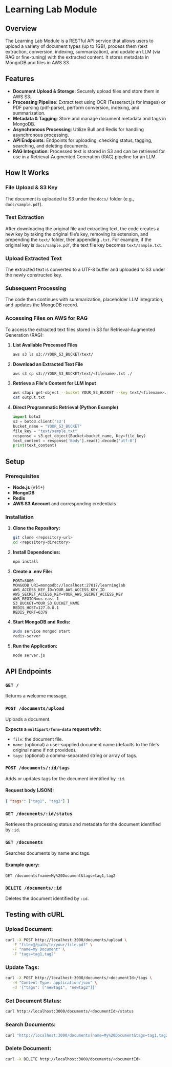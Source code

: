 # Learning Lab Module 

## Overview

The Learning Lab Module is a RESTful API service that allows users to upload a variety of document types (up to 1GB), process them (text extraction, conversion, indexing, summarization), and update an LLM (via RAG or fine-tuning) with the extracted content. It stores metadata in MongoDB and files in AWS S3.

## Features

- **Document Upload & Storage**: Securely upload files and store them in AWS S3.
- **Processing Pipeline**: Extract text using OCR (Tesseract.js for images) or PDF parsing (pdf-parse), perform conversion, indexing, and summarization.
- **Metadata & Tagging**: Store and manage document metadata and tags in MongoDB.
- **Asynchronous Processing**: Utilize Bull and Redis for handling asynchronous processing.
- **API Endpoints**: Endpoints for uploading, checking status, tagging, searching, and deleting documents.
- **RAG Integration**: Processed text is stored in S3 and can be retrieved for use in a Retrieval-Augmented Generation (RAG) pipeline for an LLM.

## How It Works

### File Upload & S3 Key
The document is uploaded to S3 under the `docs/` folder (e.g., `docs/sample.pdf`).

### Text Extraction
After downloading the original file and extracting text, the code creates a new key by taking the original file’s key, removing its extension, and prepending the `text/` folder, then appending `.txt`. For example, if the original key is `docs/sample.pdf`, the text file key becomes `text/sample.txt`.

### Upload Extracted Text
The extracted text is converted to a UTF‑8 buffer and uploaded to S3 under the newly constructed key.

### Subsequent Processing
The code then continues with summarization, placeholder LLM integration, and updates the MongoDB record.

### Accessing Files on AWS for RAG

To access the extracted text files stored in S3 for Retrieval-Augmented Generation (RAG):

1. **List Available Processed Files**
   ```sh
   aws s3 ls s3://YOUR_S3_BUCKET/text/
   ```
   
2. **Download an Extracted Text File**
   ```sh
   aws s3 cp s3://YOUR_S3_BUCKET/text/<filename>.txt ./
   ```
   
3. **Retrieve a File's Content for LLM Input**
   ```sh
   aws s3api get-object --bucket YOUR_S3_BUCKET --key text/<filename>.txt output.txt
   cat output.txt
   ```
   
4. **Direct Programmatic Retrieval (Python Example)**
   ```python
   import boto3
   s3 = boto3.client('s3')
   bucket_name = "YOUR_S3_BUCKET"
   file_key = "text/sample.txt"
   response = s3.get_object(Bucket=bucket_name, Key=file_key)
   text_content = response['Body'].read().decode('utf-8')
   print(text_content)
   ```

## Setup

### Prerequisites

- **Node.js** (v14+)
- **MongoDB**
- **Redis**
- **AWS S3 Account** and corresponding credentials

### Installation

1. **Clone the Repository:**
   ```sh
   git clone <repository-url>
   cd <repository-directory>
   ```

2. **Install Dependencies:**
   ```sh
   npm install
   ```

3. **Create a .env File:**
   ```env
   PORT=3000
   MONGODB_URI=mongodb://localhost:27017/learninglab
   AWS_ACCESS_KEY_ID=YOUR_AWS_ACCESS_KEY_ID
   AWS_SECRET_ACCESS_KEY=YOUR_AWS_SECRET_ACCESS_KEY
   AWS_REGION=us-east-1
   S3_BUCKET=YOUR_S3_BUCKET_NAME
   REDIS_HOST=127.0.0.1
   REDIS_PORT=6379
   ```

4. **Start MongoDB and Redis:**
   ```sh
   sudo service mongod start
   redis-server
   ```

5. **Run the Application:**
   ```sh
   node server.js
   ```

## API Endpoints

### `GET /`
Returns a welcome message.

### `POST /documents/upload`
Uploads a document.

**Expects a `multipart/form-data` request with:**

- `file`: the document file.
- `name`: (optional) a user-supplied document name (defaults to the file's original name if not provided).
- `tags`: (optional) a comma-separated string or array of tags.

### `POST /documents/:id/tags`
Adds or updates tags for the document identified by `:id`.

#### Request body (JSON):
```json
{ "tags": ["tag1", "tag2"] }
```

### `GET /documents/:id/status`
Retrieves the processing status and metadata for the document identified by `:id`.

### `GET /documents`
Searches documents by name and tags.

#### Example query:
```
GET /documents?name=My%20Document&tags=tag1,tag2
```

### `DELETE /documents/:id`
Deletes the document identified by `:id`.

## Testing with cURL

### Upload Document:
```sh
curl -X POST http://localhost:3000/documents/upload \
   -F "file=@/path/to/your/file.pdf" \
   -F "name=My Document" \
   -F "tags=tag1,tag2"
```

### Update Tags:
```sh
curl -X POST http://localhost:3000/documents/<documentId>/tags \
   -H "Content-Type: application/json" \
   -d '{"tags": ["newtag1", "newtag2"]}'
```

### Get Document Status:
```sh
curl http://localhost:3000/documents/<documentId>/status
```

### Search Documents:
```sh
curl "http://localhost:3000/documents?name=My%20Document&tags=tag1,tag2"
```

### Delete Document:
```sh
curl -X DELETE http://localhost:3000/documents/<documentId>
```
